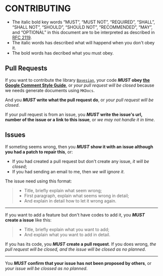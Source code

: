 # CONTRIBUTING
- The italic bold key words “MUST”, “MUST NOT”, “REQUIRED”, “SHALL”, “SHALL NOT”, “SHOULD”, “SHOULD NOT”, “RECOMMENDED”, “MAY”, and “OPTIONAL” in this document are to be interpreted as described in [RFC 2119](https://www.rfc-editor.org/rfc/rfc2119).
- The italic words has described what will happend when you don't obey it.
- The bold words has decribed what you must obey.

## Pull Requests
If you want to contribute the library [`Bayesian`](https://github.com/penghao123456/Bayesian), your code
***MUST*** **obey [the Google Comment Style Guide](https://github.com/google/styleguide)**,
or *your pull request will be closed* because we needs generate documents using `MKDocs`.

And you ***MUST*** **write what the pull request do**, or *your pull request will be closed*.

If your pull request is from an issue, you ***MUST*** **write the issue's url, number of the issue or a link to this issue**, or *we may not handle it in time*.
## Issues
If someting seems wrong, then you ***MUST*** **show it with an issue although you had a patch to repair this**, or:

- If you had created a pull request but don't create any issue, *it will be closed*;
- If you had sending an email to me, then *we will ignore it*.

The issue need using this format:
> - Title, briefly explain what seem wrong;
> - First paragraph, explain what seems wrong in detail;
> - And explain in detail how to let it wrong again.

---

If you want to add a feature but don't have codes to add it, you ***MUST*** **create a issue** like this:
> - Title, briefly explain what you want to add;
> - And explain what you want to add in detail.


If you has its code, you ***MUST*** **create a pull request**.
If you does wrong, *the pull request will be closed, and the issue will be closed as no planned*.

---

You ***MUST*** **confirm that your issue has not been proposed by others**, or *your issue will be clossed as no planned*.